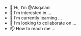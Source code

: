 - 👋 Hi, I’m @Alsqalani
- 👀 I’m interested in ...
- 🌱 I’m currently learning ...
- 💞️ I’m looking to collaborate on ...
- 📫 How to reach me ...

<!---
Alsqalani/Alsqalani is a ✨ special ✨ repository because its `README.md` (this file) appears on your GitHub profile.
You can click the Preview link to take a look at your changes.
--->
